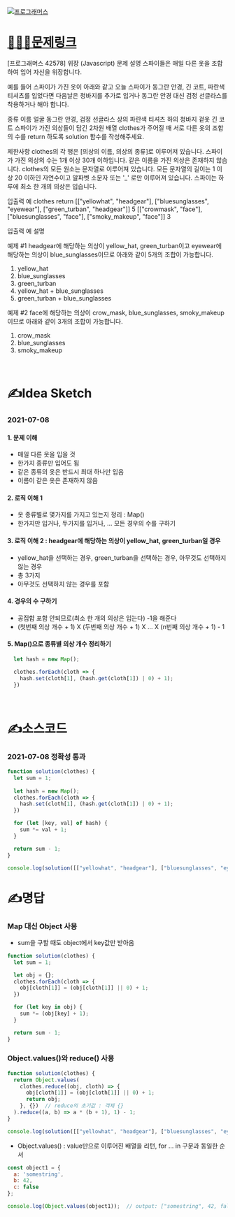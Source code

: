 [![프로그래머스](../프로그래머스표지.jpg)](https://programmers.co.kr/learn/courses/30/lessons/42578?language=javascript)
# [👩🏻‍💻문제링크](https://programmers.co.kr/learn/courses/30/lessons/42578?language=javascript)

[프로그래머스 42578] 위장 (Javascript)
문제 설명
스파이들은 매일 다른 옷을 조합하여 입어 자신을 위장합니다.

예를 들어 스파이가 가진 옷이 아래와 같고 오늘 스파이가 동그란 안경, 긴 코트, 파란색 티셔츠를 입었다면 다음날은 청바지를 추가로 입거나 동그란 안경 대신 검정 선글라스를 착용하거나 해야 합니다.

종류	이름
얼굴	동그란 안경, 검정 선글라스
상의	파란색 티셔츠
하의	청바지
겉옷	긴 코트
스파이가 가진 의상들이 담긴 2차원 배열 clothes가 주어질 때 서로 다른 옷의 조합의 수를 return 하도록 solution 함수를 작성해주세요.

제한사항
clothes의 각 행은 [의상의 이름, 의상의 종류]로 이루어져 있습니다.
스파이가 가진 의상의 수는 1개 이상 30개 이하입니다.
같은 이름을 가진 의상은 존재하지 않습니다.
clothes의 모든 원소는 문자열로 이루어져 있습니다.
모든 문자열의 길이는 1 이상 20 이하인 자연수이고 알파벳 소문자 또는 '_' 로만 이루어져 있습니다.
스파이는 하루에 최소 한 개의 의상은 입습니다.

입출력 예
clothes	return
[["yellowhat", "headgear"], ["bluesunglasses", "eyewear"], ["green_turban", "headgear"]]	5
[["crowmask", "face"], ["bluesunglasses", "face"], ["smoky_makeup", "face"]]	3

입출력 예 설명

예제 #1
headgear에 해당하는 의상이 yellow_hat, green_turban이고 eyewear에 해당하는 의상이 blue_sunglasses이므로 아래와 같이 5개의 조합이 가능합니다.

1. yellow_hat
2. blue_sunglasses
3. green_turban
4. yellow_hat + blue_sunglasses
5. green_turban + blue_sunglasses

예제 #2
face에 해당하는 의상이 crow_mask, blue_sunglasses, smoky_makeup이므로 아래와 같이 3개의 조합이 가능합니다.

1. crow_mask
2. blue_sunglasses
3. smoky_makeup

<br>

# ✍️Idea Sketch

### **2021-07-08**

#### 1. 문제 이해
- 매일 다른 옷을 입을 것
- 한가지 종류만 입어도 됨
- 같은 종류의 옷은 반드시 최대 하나만 입음
- 이름이 같은 옷은 존재하지 않음

#### 2. 로직 이해 1
- 옷 종류별로 몇가지를 가지고 있는지 정리 : Map()
- 한가지만 입거나, 두가지를 입거나, ... 모든 경우의 수를 구하기

#### 3. 로직 이해 2 : headgear에 해당하는 의상이 yellow_hat, green_turban일 경우
- yellow_hat을 선택하는 경우, green_turban을 선택하는 경우, 아무것도 선택하지 않는 경우
- 총 3가지
- 아무것도 선택하지 않는 경우를 포함

#### 4. 경우의 수 구하기
- 공집합 포함 안되므로(최소 한 개의 의상은 입는다) -1을 해준다
- (첫번째 의상 개수 + 1) X (두번째 의상 개수 + 1) X ... X (n번째 의상 개수 + 1) - 1

#### 5. Map()으로 종류별 의상 개수 정리하기
```javascript
  let hash = new Map();

  clothes.forEach(cloth => {
    hash.set(cloth[1], (hash.get(cloth[1]) | 0) + 1);
  })
```

<br>

# ✍️소스코드

### **2021-07-08 정확성 통과**

```javascript
function solution(clothes) {
  let sum = 1;
  
  let hash = new Map();
  clothes.forEach(cloth => {
    hash.set(cloth[1], (hash.get(cloth[1]) | 0) + 1);
  })

  for (let [key, val] of hash) {
    sum *= val + 1;
  }

  return sum - 1;
}

console.log(solution([["yellowhat", "headgear"], ["bluesunglasses", "eyewear"], ["green_turban", "headgear"]]))
```

# ✍️명답

### Map 대신 Object 사용

- sum을 구할 때도 object에서 key값만 받아옴

```javascript
function solution(clothes) {
  let sum = 1;

  let obj = {};
  clothes.forEach(cloth => {
    obj[cloth[1]] = (obj[cloth[1]] || 0) + 1;
  })

  for (let key in obj) {
    sum *= (obj[key] + 1);
  }

  return sum - 1;
}
```

### Object.values()와 reduce() 사용

```javascript
function solution(clothes) {
  return Object.values(
    clothes.reduce((obj, cloth) => {
      obj[cloth[1]] = (obj[cloth[1]] || 0) + 1;
      return obj;
    }, {})  // reduce의 초기값 : 객체 {}
  ).reduce((a, b) => a * (b + 1), 1) - 1;
}

console.log(solution([["yellowhat", "headgear"], ["bluesunglasses", "eyewear"], ["green_turban", "headgear"]]))
```

- Object.values() : value만으로 이루어진 배열을 리턴, for ... in 구문과 동일한 순서
```javascript
const object1 = {
  a: 'somestring',
  b: 42,
  c: false
};

console.log(Object.values(object1));  // output: ["somestring", 42, false]
```
